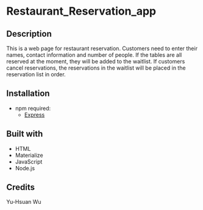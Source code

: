 # Restaurant_Reservation_app

## Description
This is a web page for restaurant reservation. Customers need to enter their names, contact information and number of people. If the tables are all reserved at the moment, they will be added to the waitlist. If customers cancel reservations, the reservations in the waitlist will be placed in the reservation list in order.

## Installation
* npm required:
    * [Express](http://expressjs.com/)

## Built with
* HTML
* Materialize
* JavaScript
* Node.js

## Credits
Yu-Hsuan Wu
